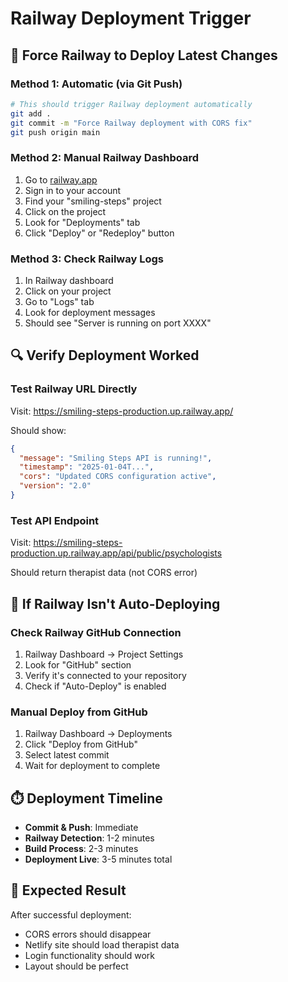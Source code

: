 # Railway Deployment Trigger

## 🚀 Force Railway to Deploy Latest Changes

### Method 1: Automatic (via Git Push)
```bash
# This should trigger Railway deployment automatically
git add .
git commit -m "Force Railway deployment with CORS fix"
git push origin main
```

### Method 2: Manual Railway Dashboard
1. Go to [railway.app](https://railway.app)
2. Sign in to your account
3. Find your "smiling-steps" project
4. Click on the project
5. Look for "Deployments" tab
6. Click "Deploy" or "Redeploy" button

### Method 3: Check Railway Logs
1. In Railway dashboard
2. Click on your project
3. Go to "Logs" tab
4. Look for deployment messages
5. Should see "Server is running on port XXXX"

## 🔍 Verify Deployment Worked

### Test Railway URL Directly
Visit: https://smiling-steps-production.up.railway.app/

Should show:
```json
{
  "message": "Smiling Steps API is running!",
  "timestamp": "2025-01-04T...",
  "cors": "Updated CORS configuration active",
  "version": "2.0"
}
```

### Test API Endpoint
Visit: https://smiling-steps-production.up.railway.app/api/public/psychologists

Should return therapist data (not CORS error)

## 🚨 If Railway Isn't Auto-Deploying

### Check Railway GitHub Connection
1. Railway Dashboard → Project Settings
2. Look for "GitHub" section
3. Verify it's connected to your repository
4. Check if "Auto-Deploy" is enabled

### Manual Deploy from GitHub
1. Railway Dashboard → Deployments
2. Click "Deploy from GitHub"
3. Select latest commit
4. Wait for deployment to complete

## ⏱️ Deployment Timeline
- **Commit & Push**: Immediate
- **Railway Detection**: 1-2 minutes
- **Build Process**: 2-3 minutes
- **Deployment Live**: 3-5 minutes total

## 🎯 Expected Result
After successful deployment:
- CORS errors should disappear
- Netlify site should load therapist data
- Login functionality should work
- Layout should be perfect